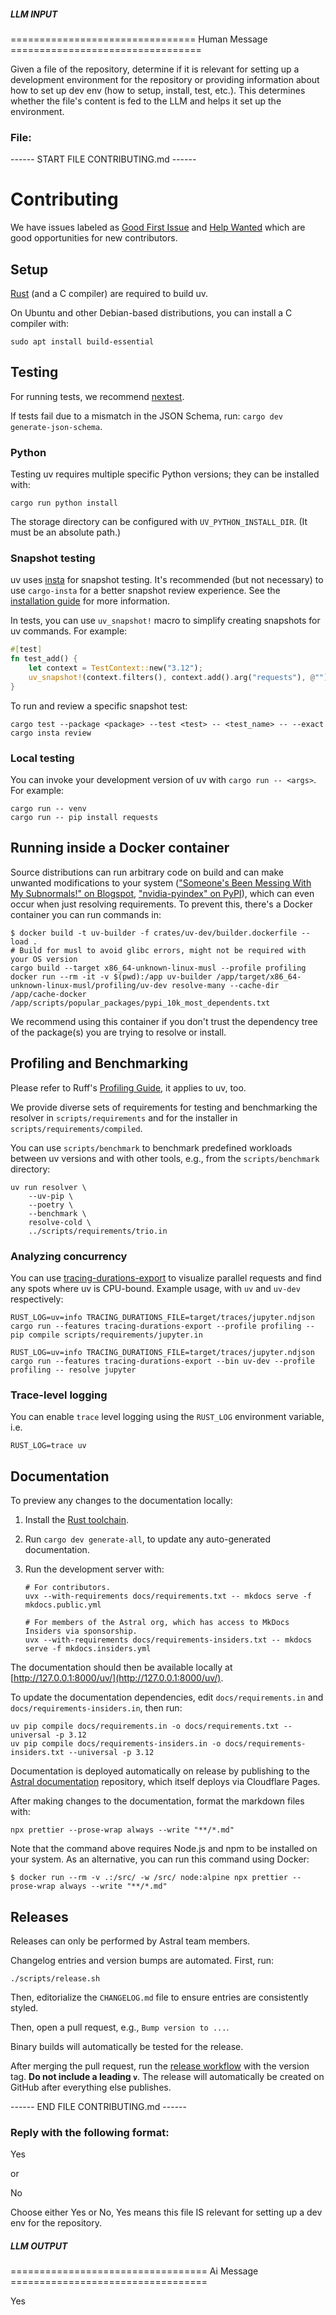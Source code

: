 ##### LLM INPUT #####
================================ Human Message =================================

Given a file of the repository, determine if it is relevant for setting up a development environment for the repository or providing information about how to set up dev env (how to setup, install, test, etc.). This determines whether the file's content is fed to the LLM and helps it set up the environment.

### File:
------ START FILE CONTRIBUTING.md ------
# Contributing

We have issues labeled as
[Good First Issue](https://github.com/astral-sh/uv/issues?q=is%3Aopen+is%3Aissue+label%3A%22good+first+issue%22)
and
[Help Wanted](https://github.com/astral-sh/uv/issues?q=is%3Aopen+is%3Aissue+label%3A%22help+wanted%22)
which are good opportunities for new contributors.

## Setup

[Rust](https://rustup.rs/) (and a C compiler) are required to build uv.

On Ubuntu and other Debian-based distributions, you can install a C compiler with:

```shell
sudo apt install build-essential
```

## Testing

For running tests, we recommend [nextest](https://nexte.st/).

If tests fail due to a mismatch in the JSON Schema, run: `cargo dev generate-json-schema`.

### Python

Testing uv requires multiple specific Python versions; they can be installed with:

```shell
cargo run python install
```

The storage directory can be configured with `UV_PYTHON_INSTALL_DIR`. (It must be an absolute path.)

### Snapshot testing

uv uses [insta](https://insta.rs/) for snapshot testing. It's recommended (but not necessary) to use
`cargo-insta` for a better snapshot review experience. See the
[installation guide](https://insta.rs/docs/cli/) for more information.

In tests, you can use `uv_snapshot!` macro to simplify creating snapshots for uv commands. For
example:

```rust
#[test]
fn test_add() {
    let context = TestContext::new("3.12");
    uv_snapshot!(context.filters(), context.add().arg("requests"), @"");
}
```

To run and review a specific snapshot test:

```shell
cargo test --package <package> --test <test> -- <test_name> -- --exact
cargo insta review
```

### Local testing

You can invoke your development version of uv with `cargo run -- <args>`. For example:

```shell
cargo run -- venv
cargo run -- pip install requests
```

## Running inside a Docker container

Source distributions can run arbitrary code on build and can make unwanted modifications to your
system
(["Someone's Been Messing With My Subnormals!" on Blogspot](https://moyix.blogspot.com/2022/09/someones-been-messing-with-my-subnormals.html),
["nvidia-pyindex" on PyPI](https://pypi.org/project/nvidia-pyindex/)), which can even occur when
just resolving requirements. To prevent this, there's a Docker container you can run commands in:

```console
$ docker build -t uv-builder -f crates/uv-dev/builder.dockerfile --load .
# Build for musl to avoid glibc errors, might not be required with your OS version
cargo build --target x86_64-unknown-linux-musl --profile profiling
docker run --rm -it -v $(pwd):/app uv-builder /app/target/x86_64-unknown-linux-musl/profiling/uv-dev resolve-many --cache-dir /app/cache-docker /app/scripts/popular_packages/pypi_10k_most_dependents.txt
```

We recommend using this container if you don't trust the dependency tree of the package(s) you are
trying to resolve or install.

## Profiling and Benchmarking

Please refer to Ruff's
[Profiling Guide](https://github.com/astral-sh/ruff/blob/main/CONTRIBUTING.md#profiling-projects),
it applies to uv, too.

We provide diverse sets of requirements for testing and benchmarking the resolver in
`scripts/requirements` and for the installer in `scripts/requirements/compiled`.

You can use `scripts/benchmark` to benchmark predefined workloads between uv versions and with other
tools, e.g., from the `scripts/benchmark` directory:

```shell
uv run resolver \
    --uv-pip \
    --poetry \
    --benchmark \
    resolve-cold \
    ../scripts/requirements/trio.in
```

### Analyzing concurrency

You can use [tracing-durations-export](https://github.com/konstin/tracing-durations-export) to
visualize parallel requests and find any spots where uv is CPU-bound. Example usage, with `uv` and
`uv-dev` respectively:

```shell
RUST_LOG=uv=info TRACING_DURATIONS_FILE=target/traces/jupyter.ndjson cargo run --features tracing-durations-export --profile profiling -- pip compile scripts/requirements/jupyter.in
```

```shell
RUST_LOG=uv=info TRACING_DURATIONS_FILE=target/traces/jupyter.ndjson cargo run --features tracing-durations-export --bin uv-dev --profile profiling -- resolve jupyter
```

### Trace-level logging

You can enable `trace` level logging using the `RUST_LOG` environment variable, i.e.

```shell
RUST_LOG=trace uv
```

## Documentation

To preview any changes to the documentation locally:

1. Install the [Rust toolchain](https://www.rust-lang.org/tools/install).

2. Run `cargo dev generate-all`, to update any auto-generated documentation.

3. Run the development server with:

   ```shell
   # For contributors.
   uvx --with-requirements docs/requirements.txt -- mkdocs serve -f mkdocs.public.yml

   # For members of the Astral org, which has access to MkDocs Insiders via sponsorship.
   uvx --with-requirements docs/requirements-insiders.txt -- mkdocs serve -f mkdocs.insiders.yml
   ```

The documentation should then be available locally at
[http://127.0.0.1:8000/uv/](http://127.0.0.1:8000/uv/).

To update the documentation dependencies, edit `docs/requirements.in` and
`docs/requirements-insiders.in`, then run:

```shell
uv pip compile docs/requirements.in -o docs/requirements.txt --universal -p 3.12
uv pip compile docs/requirements-insiders.in -o docs/requirements-insiders.txt --universal -p 3.12
```

Documentation is deployed automatically on release by publishing to the
[Astral documentation](https://github.com/astral-sh/docs) repository, which itself deploys via
Cloudflare Pages.

After making changes to the documentation, format the markdown files with:

```shell
npx prettier --prose-wrap always --write "**/*.md"
```

Note that the command above requires Node.js and npm to be installed on your system. As an
alternative, you can run this command using Docker:

```console
$ docker run --rm -v .:/src/ -w /src/ node:alpine npx prettier --prose-wrap always --write "**/*.md"
```

## Releases

Releases can only be performed by Astral team members.

Changelog entries and version bumps are automated. First, run:

```shell
./scripts/release.sh
```

Then, editorialize the `CHANGELOG.md` file to ensure entries are consistently styled.

Then, open a pull request, e.g., `Bump version to ...`.

Binary builds will automatically be tested for the release.

After merging the pull request, run the
[release workflow](https://github.com/astral-sh/uv/actions/workflows/release.yml) with the version
tag. **Do not include a leading `v`**. The release will automatically be created on GitHub after
everything else publishes.

------ END FILE CONTRIBUTING.md ------

### Reply with the following format:

<rel>Yes</rel>

or

<rel>No</rel>

Choose either Yes or No, Yes means this file IS relevant for setting up a dev env for the repository.

##### LLM OUTPUT #####
================================== Ai Message ==================================

<rel>Yes</rel>